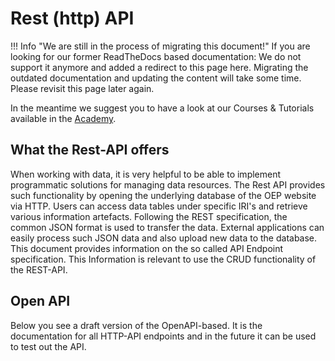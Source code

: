 <!--
SPDX-FileCopyrightText: 2025 Jonas Huber <https://github.com/jh-RLI>

SPDX-License-Identifier: CC0-1.0
-->

# Rest (http) API

!!! Info "We are still in the process of migrating this document!"
If you are looking for our former ReadTheDocs based documentation: We do not support it anymore and added a redirect to this page here.
Migrating the outdated documentation and updating the content will take some time. Please revisit this page later again.

In the meantime we suggest you to have a look at our Courses & Tutorials available in the [Academy](https://openenergyplatform.github.io/academy/tutorials/).

## What the Rest-API offers

When working with data, it is very helpful to be able to implement programmatic solutions for managing data resources. The Rest API provides such functionality by opening the underlying database of the OEP website via HTTP. Users can access data tables under specific IRI's and retrieve various information artefacts. Following the REST specification, the common JSON format is used to transfer the data. External applications can easily process such JSON data and also upload new data to the database. This document provides information on the so called API Endpoint specification. This Information is relevant to use the CRUD functionality of the REST-API.

## Open API

Below you see a draft version of the OpenAPI-based. It is the documentation for all HTTP-API endpoints and in the future it can be used to test out the API.

<!DOCTYPE html>
<html lang="en">
<head>
    <meta charset="UTF-8">
    <title>API Documentation</title>
    <link rel="stylesheet" type="text/css" href="../dist/swagger-ui.css">
    <script src="../dist/swagger-ui-bundle.js"></script>
    <script src="../dist/swagger-ui-standalone-preset.js"></script>
</head>
<body>
<div id="swagger-ui"></div>
<script>
    window.onload = function() {
      // Initialize SwaggerUI
      const ui = SwaggerUIBundle({
        url: "./schema.json",
        dom_id: '#swagger-ui',
        deepLinking: true,
        presets: [
          SwaggerUIBundle.presets.apis,
          SwaggerUIStandalonePreset
        ],
        plugins: [
          SwaggerUIBundle.plugins.DownloadUrl
        ],
        layout: "StandaloneLayout"
      })
    }
</script>
</body>
</html>
